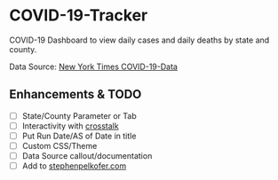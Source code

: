 # COVID-19-Tracker

COVID-19 Dashboard to view daily cases and daily deaths by state and county.

Data Source: [New York Times COVID-19-Data](https://github.com/nytimes/covid-19-data)

## Enhancements & TODO

- [ ] State/County Parameter or Tab
- [ ] Interactivity with [crosstalk](https://rstudio.github.io/crosstalk/)
- [ ] Put Run Date/AS of Date in title
- [ ] Custom CSS/Theme
- [ ] Data Source callout/documentation
- [ ] Add to [stephenpelkofer.com](https://stephenpelkofer.com/)